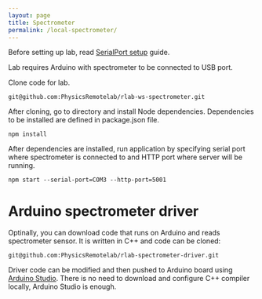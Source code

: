 ```yaml
---
layout: page
title: Spectrometer
permalink: /local-spectrometer/
---
```


Before setting up lab, read [SerialPort setup](/documentation/local-serialport/) guide. 

Lab requires Arduino with spectrometer to be connected to USB port.

Clone code for lab.
```
git@github.com:PhysicsRemotelab/rlab-ws-spectrometer.git
```

After cloning, go to directory and install Node dependencies. Dependencies to be installed are defined in package.json file.
```
npm install
```

After dependencies are installed, run application by specifying serial port where spectrometer is connected to and HTTP port where server will be running.
```
npm start --serial-port=COM3 --http-port=5001
```

# Arduino spectrometer driver

Optinally, you can download code that runs on Arduino and reads spectrometer sensor. It is written in C++ and code can be cloned:
```
git@github.com:PhysicsRemotelab/rlab-spectrometer-driver.git
```
Driver code can be modified and then pushed to Arduino board using [Arduino Studio](https://www.arduino.cc/). There is no need to download and configure C++ compiler locally, Arduino Studio is enough.
